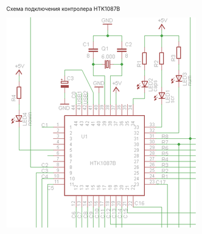 Схема подключения контролера HTK1087B

![](https://raw.githubusercontent.com/74ls00/GameKB/master/HTK1087B/htk1087b_sh.png)
